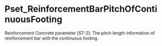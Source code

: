 # Pset_ReinforcementBarPitchOfContinuousFooting

Reinforcement Concrete parameter [ST-2]: The pitch length information of reinforcement bar with the continuous footing.
<!-- end of short definition -->

